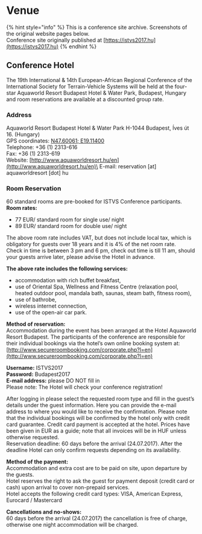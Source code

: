# Venue

{% hint style="info" %}
This is a conference site archive. Screenshots of the original website pages below.\
Conference site originally published at [https://istvs2017.hu](https://istvs2017.hu)
{% endhint %}

## Conference Hotel

The 19th International & 14th European-African Regional Conference of the International Society for Terrain-Vehicle Systems will be held at the four-star Aquaworld Resort Budapest Hotel & Water Park, Budapest, Hungary and room reservations are available at a discounted group rate.

### Address

Aquaworld Resort Budapest Hotel & Water Park H-1044 Budapest, Íves út 16. (Hungary)\
GPS coordinates: [N47.60061; E19.11400](https://www.google.com/maps/place/Aquaworld+Resort+Budapest/@47.600968,19.111972,15z/data=!4m5!3m4!1s0x0:0x548a16a2efd67fe7!8m2!3d47.600968!4d19.111972)\
Telephone: +36 (1) 2313-616\
Fax: +36 (1) 2313-619\
Website: [http://www.aquaworldresort.hu/en](http://www.aquaworldresort.hu/en)\
E-mail: reservation \[at] aquaworldresort \[dot] hu

### Room Reservation

60 standard rooms are pre-booked for ISTVS Conference participants.\
**Room rates:**

* 77 EUR/ standard room for single use/ night
* 89 EUR/ standard room for double use/ night

The above room rate includes VAT, but does not include local tax, which is obligatory for guests over 18 years and it is 4% of the net room rate.\
Check in time is between 3 pm and 6 pm, check out time is till 11 am, should your guests arrive later, please advise the Hotel in advance.

**The above rate includes the following services:**

* accommodation with rich buffet breakfast,
* use of Oriental Spa, Wellness and Fitness Centre (relaxation pool, heated outdoor pool, mandala bath, saunas, steam bath, fitness room),
* use of bathrobe,
* wireless internet connection,
* use of the open-air car park.

**Method of reservation:**\
Accommodation during the event has been arranged at the Hotel Aquaworld Resort Budapest. The participants of the conference are responsible for their individual bookings via the hotel’s own online booking system at:\
[http://www.secureroombooking.com/corporate.php?l=en](http://www.secureroombooking.com/corporate.php?l=en)

**Username:** ISTVS2017\
**Password:** Budapest2017\
**E-mail address:** please DO NOT fill in\
Please note: The Hotel will check your conference registration!

After logging in please select the requested room type and fill in the guest’s details under the guest information. Here you can provide the e-mail address to where you would like to receive the confirmation. Please note that the individual bookings will be confirmed by the hotel only with credit card guarantee. Credit card payment is accepted at the hotel. Prices have been given in EUR as a guide; note that all invoices will be in HUF unless otherwise requested.\
Reservation deadline: 60 days before the arrival (24.07.2017). After the deadline Hotel can only confirm requests depending on its availability.

**Method of the payment:**\
Accommodation and extra cost are to be paid on site, upon departure by the guests.\
Hotel reserves the right to ask the guest for payment deposit (credit card or cash) upon arrival to cover non-prepaid services.\
Hotel accepts the following credit card types: VISA, American Express, Eurocard / Mastercard

**Cancellations and no-shows:**\
60 days before the arrival (24.07.2017) the cancellation is free of charge, otherwise one night accommodation will be charged.

<figure><img src="../.gitbook/assets/venue conference hotel.png" alt=""><figcaption></figcaption></figure>
